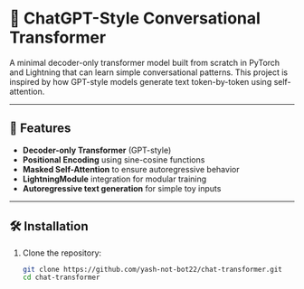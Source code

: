 # 🧠 ChatGPT-Style Conversational Transformer

A minimal decoder-only transformer model built from scratch in PyTorch and Lightning that can learn simple conversational patterns. This project is inspired by how GPT-style models generate text token-by-token using self-attention.

---

## 🚀 Features

- **Decoder-only Transformer** (GPT-style)
- **Positional Encoding** using sine-cosine functions
- **Masked Self-Attention** to ensure autoregressive behavior
- **LightningModule** integration for modular training
- **Autoregressive text generation** for simple toy inputs

---

## 🛠 Installation

1. Clone the repository:
   ```bash
   git clone https://github.com/yash-not-bot22/chat-transformer.git
   cd chat-transformer
